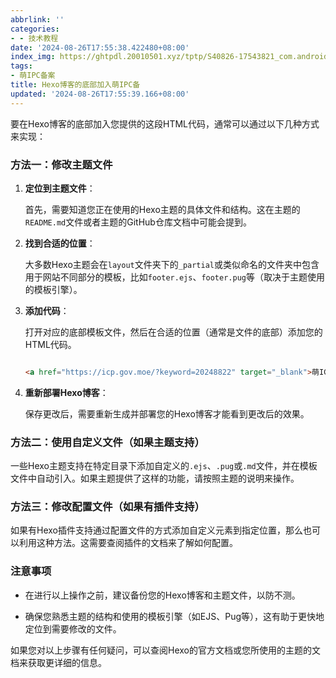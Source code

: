 ```yaml
---
abbrlink: ''
categories:
- - 技术教程
date: '2024-08-26T17:55:38.422480+08:00'
index_img: https://ghtpdl.20010501.xyz/tptp/S40826-17543821_com.android.chrome.png
tags:
- 萌IPC备案
title: Hexo博客的底部加入萌IPC备
updated: '2024-08-26T17:55:39.166+08:00'
---
```

要在Hexo博客的底部加入您提供的这段HTML代码，通常可以通过以下几种方式来实现：



### 方法一：修改主题文件



1. **定位到主题文件**：

   首先，需要知道您正在使用的Hexo主题的具体文件和结构。这在主题的`README.md`文件或者主题的GitHub仓库文档中可能会提到。



2. **找到合适的位置**：

   大多数Hexo主题会在`layout`文件夹下的`_partial`或类似命名的文件夹中包含用于网站不同部分的模板，比如`footer.ejs`、`footer.pug`等（取决于主题使用的模板引擎）。



3. **添加代码**：

   打开对应的底部模板文件，然后在合适的位置（通常是文件的底部）添加您的HTML代码。



   ```html

   <a href="https://icp.gov.moe/?keyword=20248822" target="_blank">萌ICP备20248822号</a>

   ```



4. **重新部署Hexo博客**：

   保存更改后，需要重新生成并部署您的Hexo博客才能看到更改后的效果。



### 方法二：使用自定义文件（如果主题支持）



一些Hexo主题支持在特定目录下添加自定义的`.ejs`、`.pug`或`.md`文件，并在模板文件中自动引入。如果主题提供了这样的功能，请按照主题的说明来操作。



### 方法三：修改配置文件（如果有插件支持）



如果有Hexo插件支持通过配置文件的方式添加自定义元素到指定位置，那么也可以利用这种方法。这需要查阅插件的文档来了解如何配置。



### 注意事项



- 在进行以上操作之前，建议备份您的Hexo博客和主题文件，以防不测。

- 确保您熟悉主题的结构和使用的模板引擎（如EJS、Pug等），这有助于更快地定位到需要修改的文件。



如果您对以上步骤有任何疑问，可以查阅Hexo的官方文档或您所使用的主题的文档来获取更详细的信息。
